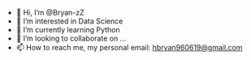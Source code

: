 - 👋 Hi, I’m @Bryan-zZ
- 👀 I’m interested in Data Science
- 🌱 I’m currently learning Python
- 💞️ I’m looking to collaborate on ...
- 📫 How to reach me, my personal email: hbryan960619@gmail.com

<!---
Bryan-zZ/Bryan-zZ is a ✨ special ✨ repository because its `README.md` (this file) appears on your GitHub profile.
You can click the Preview link to take a look at your changes.
--->
